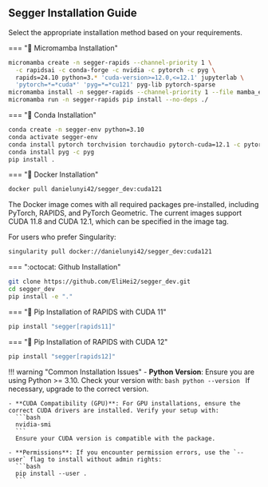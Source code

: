 ## Segger Installation Guide

Select the appropriate installation method based on your requirements.

=== ":rocket: Micromamba Installation"
```bash
micromamba create -n segger-rapids --channel-priority 1 \
  -c rapidsai -c conda-forge -c nvidia -c pytorch -c pyg \
  rapids=24.10 python=3.* 'cuda-version>=12.0,<=12.1' jupyterlab \
  'pytorch=*=*cuda*' 'pyg=*=*cu121' pyg-lib pytorch-sparse
micromamba install -n segger-rapids --channel-priority 1 --file mamba_environment.yml
micromamba run -n segger-rapids pip install --no-deps ./
```

=== ":snake: Conda Installation"
```bash
conda create -n segger-env python=3.10
conda activate segger-env
conda install pytorch torchvision torchaudio pytorch-cuda=12.1 -c pytorch -c nvidia
conda install pyg -c pyg
pip install .
```

=== ":whale: Docker Installation"
```bash
docker pull danielunyi42/segger_dev:cuda121
```

The Docker image comes with all required packages pre-installed, including PyTorch, RAPIDS, and PyTorch Geometric.
The current images support CUDA 11.8 and CUDA 12.1, which can be specified in the image tag.

For users who prefer Singularity:

```bash
singularity pull docker://danielunyi42/segger_dev:cuda121
```

=== ":octocat: Github Installation"
```bash
git clone https://github.com/EliHei2/segger_dev.git
cd segger_dev
pip install -e "."
```

=== ":rocket: Pip Installation of RAPIDS with CUDA 11"
```bash
pip install "segger[rapids11]"
```

=== ":rocket: Pip Installation of RAPIDS with CUDA 12"
```bash
pip install "segger[rapids12]"
```

!!! warning "Common Installation Issues"
    - **Python Version**: Ensure you are using Python >= 3.10. Check your version with:
      ```bash
      python --version
      ```
      If necessary, upgrade to the correct version.

    - **CUDA Compatibility (GPU)**: For GPU installations, ensure the correct CUDA drivers are installed. Verify your setup with:
      ```bash
      nvidia-smi
      ```
      Ensure your CUDA version is compatible with the package.

    - **Permissions**: If you encounter permission errors, use the `--user` flag to install without admin rights:
      ```bash
      pip install --user .
      ```
